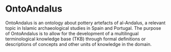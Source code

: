 # OntoAndalus
OntoAndalus is an ontology about pottery artefacts of al-Andalus, a relevant topic in Islamic archaeological studies in Spain and Portugal. The purpose of OntoAndalus is to allow for the development of a multilingual terminological knowledge base (TKB) through formal definitions or descriptions of concepts and other units of knowledge in the domain.
